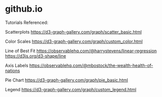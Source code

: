 # github.io

Tutorials Referenced:

Scatterplots
https://d3-graph-gallery.com/graph/scatter_basic.html

Color Scales
https://d3-graph-gallery.com/graph/custom_color.html

Line of Best Fit
https://observablehq.com/@harrystevens/linear-regression
https://d3js.org/d3-shape/line

Axis Labels
https://observablehq.com/@mbostock/the-wealth-health-of-nations

Pie Chart
https://d3-graph-gallery.com/graph/pie_basic.html

Legend
https://d3-graph-gallery.com/graph/custom_legend.html





